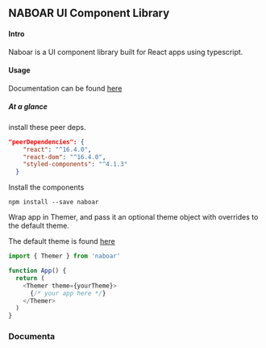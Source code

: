 ## NABOAR UI Component Library

#### Intro

Naboar is a UI component library built for React apps using typescript.

#### Usage

Documentation can be found [here](https://naboar.netlify.com/)

##### At a glance

install these peer deps.

```json
"peerDependencies": {
    "react": "^16.4.0",
    "react-dom": "^16.4.0",
    "styled-components": "^4.1.3"
  }
```

Install the components

```npm install --save naboar```

Wrap app in Themer, and pass it an optional theme object with overrides to the default theme.

The default theme is found [here](https://github.com/naboar/naboar/blob/master/src/theme/index.tsx)

```ts
import { Themer } from 'naboar'

function App() {
  return (
    <Themer theme={yourTheme}>
      {/* your app here */}
    </Themer>
  )
}
```

### Documenta
